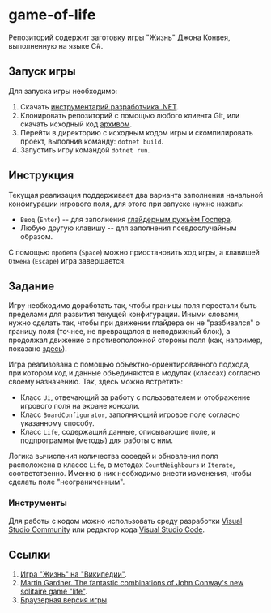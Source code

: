 # game-of-life
Репозиторий содержит заготовку игры "Жизнь" Джона Конвея, выполненную на языке C#.

## Запуск игры
Для запуска игры необходимо:
1. Скачать [инструментарий разработчика .NET](https://dotnet.microsoft.com/en-us/download/dotnet/6.0).
2. Клонировать репозиторий с помощью любого клиента Git, или скачать исходный код [архивом](https://github.com/gems-development/game-of-life/archive/refs/heads/master.zip).
3. Перейти в директорию с исходным кодом игры и скомпилировать проект, выполнив команду: `dotnet build`.
4. Запустить игру командой `dotnet run`.

## Инструкция
Текущая реализация поддерживает два варианта заполнения начальной конфигурации игрового поля, для этого при запуске нужно нажать:
* `Ввод` (`Enter`) -- для заполнения [глайдерным ружьём Госпера](https://conwaylife.com/wiki/Gosper_glider_gun).
* Любую другую клавишу -- для заполнения псевдослучайным образом.

С помощью `пробела` (`Space`) можно приостановить ход игры, а клавишей `Отмена` (`Escape`) игра завершается.

## Задание
Игру необходимо доработать так, чтобы границы поля перестали быть пределами для развития текущей конфигурации. Иными словами, нужно сделать так, чтобы при движении глайдера он не "разбивался" о границу поля (точнее, не превращался в неподвижный блок), а продолжал движение с противоположной стороны поля (как, например, показано [здесь](https://commons.wikimedia.org/wiki/File:%D0%98%D0%B3%D1%80%D0%B0_%22%D0%96%D0%B8%D0%B7%D0%BD%D1%8C%22.gif?uselang=ru)).

Игра реализована с помощью объектно-ориентированного подхода, при котором код и данные объединяются в модулях (классах) согласно своему назначению. Так, здесь можно встретить:
* Класс `Ui`, отвечающий за работу с пользователем и отображение игрового поля на экране консоли.
* Класс `BoardConfigurator`, заполняющий игровое поле согласно указанному способу.
* Класс `Life`, содержащий данные, описывающие поле, и подпрограммы (методы) для работы с ним.

Логика вычисления количества соседей и обновления поля расположена в классе `Life`, в методах `CountNeighbours` и `Iterate`, соответственно. Именно в них необходимо внести изменения, чтобы сделать поле "неограниченным".

### Инструменты
Для работы с кодом можно использовать среду разработки [Visual Studio Community](https://visualstudio.microsoft.com/vs/community/) или редактор кода [Visual Studio Code](https://code.visualstudio.com/).

## Ссылки
1. [Игра "Жизнь" на "Википедии"](https://ru.wikipedia.org/wiki/%D0%98%D0%B3%D1%80%D0%B0_%C2%AB%D0%96%D0%B8%D0%B7%D0%BD%D1%8C%C2%BB).
2. [Martin Gardner. The fantastic combinations of John Conway's new solitaire game "life"](https://www.ibiblio.org/lifepatterns/october1970.html).
3. [Браузерная версия игры](https://playgameoflife.com/).
